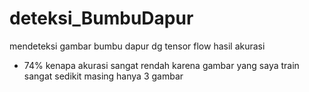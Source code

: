 # deteksi_BumbuDapur
 mendeteksi gambar bumbu dapur dg tensor flow
hasil akurasi
- 74%
kenapa akurasi sangat rendah karena gambar yang saya train sangat sedikit masing hanya 3 gambar